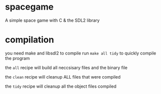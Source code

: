 # spacegame
A simple space game with C &amp; the SDL2 library

# compilation
you need make and libsdl2 to compile
run ``make all tidy`` to quickly compile the program

the ``all`` recipe will build all neccsisary files and the binary file

the ``clean`` recipe will cleanup ALL files that were compiled

the ``tidy`` recipe will cleanup all the object files compiled
